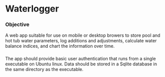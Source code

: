 # Waterlogger


### Objective
A web app suitable for use on mobile or desktop browers to store pool and hot tub water parameters, log additions and adjustments, calculate water balance indices, and chart the information over time.

### 
The app should provide basic user authentication that runs from a single executable on Ubuntu linux. Data should be stored in a Sqlite database in the same directory as the executable. 